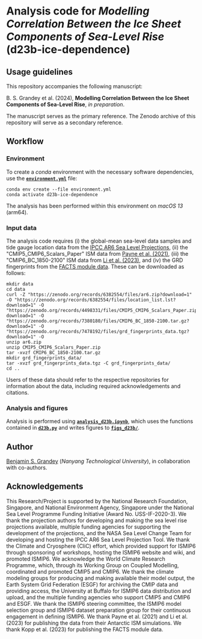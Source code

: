 # Analysis code for _Modelling Correlation Between the Ice Sheet Components of Sea-Level Rise_ (d23b-ice-dependence)

## Usage guidelines
This repository accompanies the following manuscript:

B. S. Grandey et al. (2024),  **Modelling Correlation Between the Ice Sheet Components of Sea-Level Rise**, _in preparation_.

The manuscript serves as the primary reference.
The Zenodo archive of this repository will serve as a secondary reference.

## Workflow

### Environment
To create a _conda_ environment with the necessary software dependencies, use the [**`environment.yml`**](environment.yml) file:

```
conda env create --file environment.yml
conda activate d23b-ice-dependence
```

The analysis has been performed within this environment on _macOS 13_ (arm64).

### Input data
The analysis code requires
(i) the global-mean sea-level data samples and tide gauge location data from the [IPCC AR6 Sea Level Projections](https://doi.org/10.5281/zenodo.6382554),
(ii) the "CMIP5_CMIP6_Scalars_Paper" ISM data from [Payne et al. (2021)](https://doi.org/10.5281/zenodo.4498331),
(iii) the "CMIP6_BC_1850-2100" ISM data from [Li et al. (2023)](https://doi.org/10.5281/zenodo.7380180), and
(iv) the GRD fingerprints from the [FACTS module data](https://doi.org/10.5281/zenodo.7478192).
These can be downloaded as follows:

```
mkdir data
cd data
curl -Z "https://zenodo.org/records/6382554/files/ar6.zip?download=1" -O "https://zenodo.org/records/6382554/files/location_list.lst?download=1" -O "https://zenodo.org/records/4498331/files/CMIP5_CMIP6_Scalars_Paper.zip?download=1" -O "https://zenodo.org/records/7380180/files/CMIP6_BC_1850-2100.tar.gz?download=1" -O "https://zenodo.org/records/7478192/files/grd_fingerprints_data.tgz?download=1" -O
unzip ar6.zip
unzip CMIP5_CMIP6_Scalars_Paper.zip
tar -xvzf CMIP6_BC_1850-2100.tar.gz
mkdir grd_fingerprints_data/
tar -xvzf grd_fingerprints_data.tgz -C grd_fingerprints_data/
cd ..
```

Users of these data should refer to the respective repositories for information about the data, including required acknowledgements and citations.

### Analysis and figures
Analysis is performed using [**`analysis_d23b.ipynb`**](analysis_d23b.ipynb), which uses the functions contained in [**`d23b.py`**](d23b.py) and writes figures to [**`figs_d23b/`**](figs_d23b).

## Author
[Benjamin S. Grandey](https://grandey.github.io) (_Nanyang Technological University_), in collaboration with co-authors.

## Acknowledgements
This Research/Project is supported by the National Research Foundation, Singapore, and National Environment Agency, Singapore under the National Sea Level Programme Funding Initiative (Award No. USS-IF-2020-3).
We thank the projection authors for developing and making the sea level rise projections available, multiple funding agencies for supporting the development of the projections, and the NASA Sea Level Change Team for developing and hosting the IPCC AR6 Sea Level Projection Tool.
We thank the Climate and Cryosphere (CliC) effort, which provided support for ISMIP6 through sponsoring of workshops, hosting the ISMIP6 website and wiki, and promoted ISMIP6.
We acknowledge the World Climate Research Programme, which, through its Working Group on Coupled Modelling, coordinated and promoted CMIP5 and CMIP6.
We thank the climate modeling groups for producing and making available their model output, the Earth System Grid Federation (ESGF) for archiving the CMIP data and providing access, the University at Buffalo for ISMIP6 data distribution and upload, and the multiple funding agencies who support CMIP5 and CMIP6 and ESGF.
We thank the ISMIP6 steering committee, the ISMIP6 model selection group and ISMIP6 dataset preparation group for their continuous engagement in defining ISMIP6.
We thank Payne et al. (2021) and Li et al. (2023) for publishing the data from their Antarctic ISM simulations.
We thank Kopp et al. (2023) for publishing the FACTS module data.

